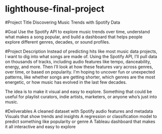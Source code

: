 # lighthouse-final-project

#Project Title
Discovering Music Trends with Spotify Data

#Goal
Use the Spotify API to explore music trends over time, understand what makes a song popular, and build a dashboard that helps people explore different genres, decades, or sound profiles.

#Project Description
Instead of predicting hits like most music data projects, I want to dig into what songs are made of. Using the Spotify API, I’ll pull data on thousands of tracks, including audio features like tempo, danceability, energy, and more. Then I’ll look at how these features vary across genres, over time, or based on popularity. I'm hoping to uncover fun or unexpected patterns, like whether songs are getting shorter, which genres are the most energetic, or how music has evolved in the last few decades.

The idea is to make it visual and easy to explore. Something that could be useful for playlist curators, indie artists, marketers, or anyone who’s just into music.

#Deliverables
A cleaned dataset with Spotify audio features and metadata
Visuals that show trends and insights
A regression or classification model to predict something like popularity or genre
A Tableau dashboard that makes it all interactive and easy to explore
